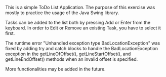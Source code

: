 This is a simple ToDo List Application.
The purpose of this exercise was mostly to practice the usage of the Java Swing library.

Tasks can be added to the list both by pressing Add or Enter from the keyboard.
In order to Edit or Remove an existing Task, you have to select it first.

The runtime error "Unhandled exception type BadLocationException" was fixed by adding try and catch blocks to handle the BadLocationException exception in the getLineOfOffset(), getLineStartOffset(), and getLineEndOffset() methods when an invalid offset is specified.

More functionalities may be added in the future.

